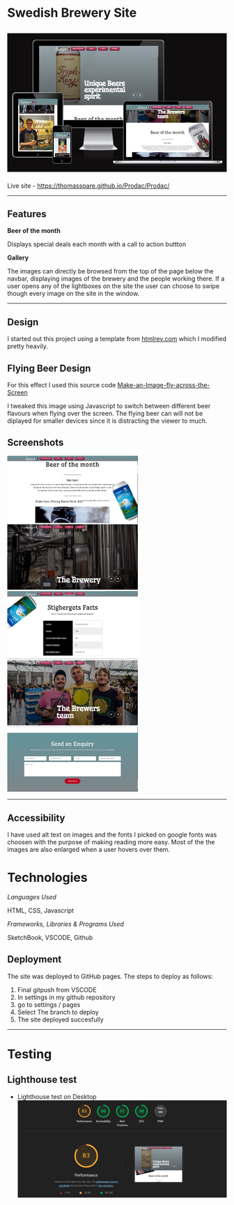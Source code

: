 # Swedish Brewery Site

![Brewery_site](https://github.com/ThomasSpare/Prodac/blob/main/respomsivesite.jpg)
---

Live site - https://thomasspare.github.io/Prodac/Prodac/

---

## Features

**Beer of the month**

Displays special deals each month with a call to action buttton


**Gallery**

The images can directly be browsed from the top of the page below the navbar, displaying images
of the brewery and the people working there. If a user opens any of the lightboxes on the site
the user can choose to swipe though every image on the site in the window.


---
## Design

I started out this project using a template from [htmlrev.com](htmlrev.com) which
I modified pretty heavily.

## Flying Beer Design
For this effect I used this source code
[Make-an-Image-fly-across-the-Screen](https://support.cargo.site/Make-an-Image-Fly-Across-the-Screen)

I tweaked this image using Javascript to switch between different beer flavours when flying over the screen.
The flying beer can will not be diplayed for smaller devices since it is distracting the viewer to much.

## Screenshots

<img src="https://github.com/ThomasSpare/Prodac/blob/main/Prodac/images/beerofmonth.jpg" width="300"> 
<img src="https://github.com/ThomasSpare/Prodac/blob/main/Prodac/images/brewery.jpg" width="300"> 
<img src="https://github.com/ThomasSpare/Prodac/blob/main/Prodac/images/Facts.jpg" width="300">  
<img src="https://github.com/ThomasSpare/Prodac/blob/main/Prodac/images/team.jpg" width="300"> 
<img src="https://github.com/ThomasSpare/Prodac/blob/main/Prodac/images/enquiry.jpg" width="300"> 

---

## Accessibility ##

I have used alt text on images and the fonts I picked on google fonts was
choosen with the purpose of making reading more easy. Most of the the images are also
enlarged when a user hovers over them.

# Technologies

*Languages Used*
  
HTML, CSS, Javascript



*Frameworks, Libraries & Programs Used*
  
SketchBook, VSCODE, Github


## Deployment ##

The site was deployed to GitHub pages. The steps to deploy as follows:

1. Final gitpush from VSCODE
2. In settings in my github repository
3. go to settings / pages
4. Select The branch to deploy
5. The site deployed succesfully

---

# Testing
 
## Lighthouse test
 - Lighthouse test on Desktop
 ![Lighthouse mobile](https://github.com/ThomasSpare/Prodac/blob/main/Prodac/images/perf.jpg)
 
  


  

  
  
  

  
